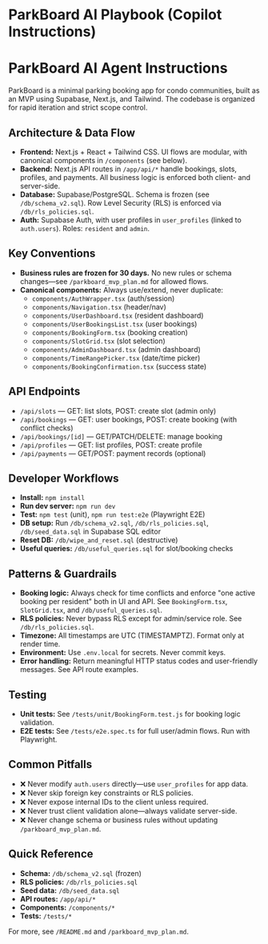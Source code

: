 <!-- .github/copilot-instructions.md -->
# ParkBoard AI Playbook (Copilot Instructions)

# ParkBoard AI Agent Instructions

ParkBoard is a minimal parking booking app for condo communities, built as an MVP using Supabase, Next.js, and Tailwind. The codebase is organized for rapid iteration and strict scope control.

## Architecture & Data Flow
- **Frontend:** Next.js + React + Tailwind CSS. UI flows are modular, with canonical components in `/components` (see below).
- **Backend:** Next.js API routes in `/app/api/*` handle bookings, slots, profiles, and payments. All business logic is enforced both client- and server-side.
- **Database:** Supabase/PostgreSQL. Schema is frozen (see `/db/schema_v2.sql`). Row Level Security (RLS) is enforced via `/db/rls_policies.sql`.
- **Auth:** Supabase Auth, with user profiles in `user_profiles` (linked to `auth.users`). Roles: `resident` and `admin`.

## Key Conventions
- **Business rules are frozen for 30 days.** No new rules or schema changes—see `/parkboard_mvp_plan.md` for allowed flows.
- **Canonical components:** Always use/extend, never duplicate:
	- `components/AuthWrapper.tsx` (auth/session)
	- `components/Navigation.tsx` (header/nav)
	- `components/UserDashboard.tsx` (resident dashboard)
	- `components/UserBookingsList.tsx` (user bookings)
	- `components/BookingForm.tsx` (booking creation)
	- `components/SlotGrid.tsx` (slot selection)
	- `components/AdminDashboard.tsx` (admin dashboard)
	- `components/TimeRangePicker.tsx` (date/time picker)
	- `components/BookingConfirmation.tsx` (success state)

## API Endpoints
- `/api/slots` — GET: list slots, POST: create slot (admin only)
- `/api/bookings` — GET: user bookings, POST: create booking (with conflict checks)
- `/api/bookings/[id]` — GET/PATCH/DELETE: manage booking
- `/api/profiles` — GET: list profiles, POST: create profile
- `/api/payments` — GET/POST: payment records (optional)

## Developer Workflows
- **Install:** `npm install`
- **Run dev server:** `npm run dev`
- **Test:** `npm test` (unit), `npm run test:e2e` (Playwright E2E)
- **DB setup:** Run `/db/schema_v2.sql`, `/db/rls_policies.sql`, `/db/seed_data.sql` in Supabase SQL editor
- **Reset DB:** `/db/wipe_and_reset.sql` (destructive)
- **Useful queries:** `/db/useful_queries.sql` for slot/booking checks

## Patterns & Guardrails
- **Booking logic:** Always check for time conflicts and enforce "one active booking per resident" both in UI and API. See `BookingForm.tsx`, `SlotGrid.tsx`, and `/db/useful_queries.sql`.
- **RLS policies:** Never bypass RLS except for admin/service role. See `/db/rls_policies.sql`.
- **Timezone:** All timestamps are UTC (TIMESTAMPTZ). Format only at render time.
- **Environment:** Use `.env.local` for secrets. Never commit keys.
- **Error handling:** Return meaningful HTTP status codes and user-friendly messages. See API route examples.

## Testing
- **Unit tests:** See `/tests/unit/BookingForm.test.js` for booking logic validation.
- **E2E tests:** See `/tests/e2e.spec.ts` for full user/admin flows. Run with Playwright.

## Common Pitfalls
- ❌ Never modify `auth.users` directly—use `user_profiles` for app data.
- ❌ Never skip foreign key constraints or RLS policies.
- ❌ Never expose internal IDs to the client unless required.
- ❌ Never trust client validation alone—always validate server-side.
- ❌ Never change schema or business rules without updating `/parkboard_mvp_plan.md`.

## Quick Reference
- **Schema:** `/db/schema_v2.sql` (frozen)
- **RLS policies:** `/db/rls_policies.sql`
- **Seed data:** `/db/seed_data.sql`
- **API routes:** `/app/api/*`
- **Components:** `/components/*`
- **Tests:** `/tests/*`

For more, see `/README.md` and `/parkboard_mvp_plan.md`.
